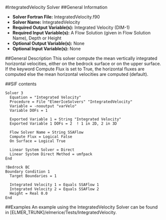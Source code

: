 #IntegratedVelocity Solver
##General Information
- **Solver Fortran File:** IntegratedVelocity.f90
- **Solver Name:** IntegratedVelocity
- **Required Output Variable(s):** Integrated Velocity (DIM-1)
- **Required Input Variable(s):** A Flow Solution (given in Flow Solution Name), Depth or Height
- **Optional Output Variable(s):** None
- **Optional Input Variable(s):** None

##General Description
This solver compute the mean vertically integrated horizontal velocities, either on the bedrock surface or on the upper surface. If the keyword Compute Flux is set to True, the horizontal fluxes are computed else the mean horizontal velocities are computed (default).

##SIF contents
```
Solver 3
  Equation = "Integrated Velocity"
  Procedure = File "ElmerIceSolvers" "IntegratedVelocity"
  Variable = -nooutput "varVelo"
  Variable DOFs = 1

  Exported Variable 1 = String "Integrated Velocity"
  Exported Variable 1 DOFs = 2  ! 1 in 2D, 2 in 3D

  Flow Solver Name = String SSAFlow
  Compute Flux = Logical False
  On Surface = Logical True

  Linear System Solver = Direct
  Linear System Direct Method = umfpack
End

!Bedrock BC
Boundary Condition 1
  Target Boundaries = 1

  Integrated Velocity 1 = Equals SSAFlow 1
  Integrated Velocity 2 = Equals SSAFlow 2
  Height = Real 0.0
End
```

##Examples
An example using the IntegratedVelocity Solver can be found in [ELMER_TRUNK]/elmerice/Tests/IntegratedVelocity.
